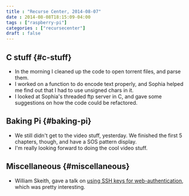 ```yaml
---
title : "Recurse Center, 2014-08-07"
date : 2014-08-08T18:15:09-04:00
tags : ["raspberry-pi"]
categories : ["recursecenter"]
draft : false
---
```


## C stuff {#c-stuff}

-   In the morning I cleaned up the code to open torrent files, and parse them.
-   I worked on a function to do encode text properly, and Sophia helped me
    find out that I had to use unsigned chars in it.
-   I looked at Sophia's threaded ftp server in C, and gave some suggestions on
    how the code could be refactored.


## Baking Pi {#baking-pi}

-   We still didn't get to the video stuff, yesterday.  We finished the first 5
    chapters, though, and have a SOS pattern display.
-   I'm really looking forward to doing the cool video stuff.


## Miscellaneous {#miscellaneous}

-   William Skeith, gave a talk on [using SSH keys for web-authentication](https://github.com/wes1138/webauth-via-ssh), which
    was pretty interesting.
